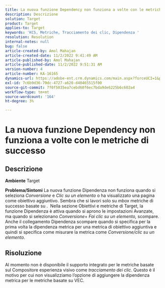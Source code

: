 ```yaml
---
title: La nuova funzione Dependency non funziona a volte con le metriche di successo
description: Descrizione
solution: Target
product: Target
applies-to: Target
keywords: 'KCS, Metriche, Tracciamento dei clic, Dipendenza '
resolution: Resolution
internal-notes: null
bug: false
article-created-by: Amol Mahajan
article-created-date: 11/2/2022 9:41:49 AM
article-published-by: Amol Mahajan
article-published-date: 11/2/2022 9:51:31 AM
version-number: 4
article-number: KA-16165
dynamics-url: https://adobe-ent.crm.dynamics.com/main.aspx?forceUCI=1&pagetype=entityrecord&etn=knowledgearticle&id=cc51a58e-925a-ed11-9561-6045bd006a22
exl-id: 7c6b9d36-79dc-4727-a620-d40465515f00
source-git-commit: 7f0f5035ea7cebd60f6ec7bda9de6225b6c602a4
workflow-type: tm+mt
source-wordcount: '164'
ht-degree: 3%

---
```


# La nuova funzione Dependency non funziona a volte con le metriche di successo

## Descrizione

<b>Ambiente</b>
Target


<b>Problema/Sintomi</b>
La nuova funzione Dipendenza non funziona quando si seleziona *Conversione* e *Clic su un elemento* o ha visualizzato una pagina come obiettivo aggiuntivo. Sembra che si lavori solo su *mbox* metriche di successo basate su . 
Nella sezione Obiettivi e metriche di Target, la funzione Dipendenza è attiva quando si aprono le impostazioni Avanzate, ma quando si selezionano *Conversione*+ *Fai clic su un elemento,* scompare. Anche il collegamento Dipendenza scompare quando si specifica per la prima volta la dipendenza metrica per una metrica di obiettivo aggiuntiva e quindi si specifica come misurare la metrica come *Conversione/clic su un elemento.*


## Risoluzione


Al momento non è disponibile il supporto integrato per le metriche basate sul Compositore esperienza visivo come *tracciamento dei clic*. Questo è il motivo per cui non visualizziamo l’opzione di aggiungere la dipendenza metrica per le metriche basate su VEC.
